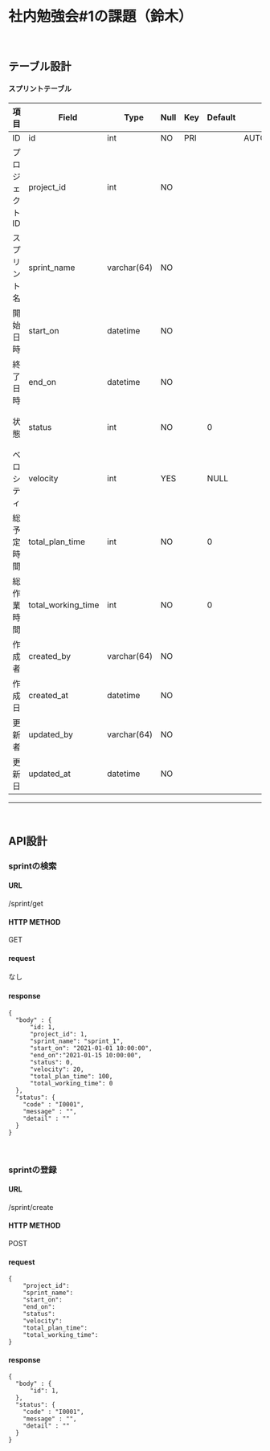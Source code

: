 # 社内勉強会#1の課題（鈴木）

<br>

## テーブル設計 

#### スプリントテーブル

|項目|　Field　|　Type　| Null | Key | Default |　　Option　　|　Description |
|----|----|----|----|----|----|----|----|
|ID|id|int|NO|PRI||AUTO_INCREMENT||
|プロジェクトID|project_id|int|NO|||||
|スプリント名|sprint_name|varchar(64)|NO|||||
|開始日時|start_on|datetime|NO|||||
|終了日時|end_on|datetime|NO|||||
|状態|status|int|NO||0|| 0=新規,1=進行中,2=完了 |
|ベロシティ|velocity|int|YES||NULL|||
|総予定時間|total_plan_time|int|NO||0|||
|総作業時間|total_working_time|int|NO||0|||
|作成者|created_by|varchar(64)|NO|||||
|作成日|created_at|datetime|NO|||||
|更新者|updated_by|varchar(64)|NO|||||
|更新日|updated_at|datetime|NO|||||

<hr><br>

## API設計

### sprintの検索

#### URL
/sprint/get

#### HTTP METHOD
GET

#### request
なし

#### response
``` 
{
  "body" : {
      "id: 1,
      "project_id": 1,
      "sprint_name": "sprint_1",
      "start_on": "2021-01-01 10:00:00",
      "end_on":"2021-01-15 10:00:00",
      "status": 0,
      "velocity": 20,
      "total_plan_time": 100,
      "total_working_time": 0
  },
  "status": {
    "code" : "I0001",
    "message" : "",
    "detail" : ""
  }
}
```
<br>

### sprintの登録

#### URL
/sprint/create

#### HTTP METHOD
POST

#### request
```
{
    "project_id":
    "sprint_name":
    "start_on":
    "end_on":
    "status":
    "velocity":
    "total_plan_time":
    "total_working_time":
}
```

#### response
```
{
  "body" : {
      "id": 1,
  },
  "status": {
    "code" : "I0001",
    "message" : "",
    "detail" : ""
  }
}
```
